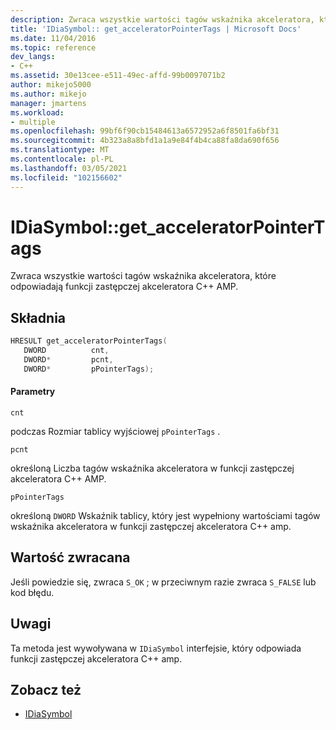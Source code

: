```yaml
---
description: Zwraca wszystkie wartości tagów wskaźnika akceleratora, które odpowiadają funkcji zastępczej akceleratora C++ AMP.
title: 'IDiaSymbol:: get_acceleratorPointerTags | Microsoft Docs'
ms.date: 11/04/2016
ms.topic: reference
dev_langs:
- C++
ms.assetid: 30e13cee-e511-49ec-affd-99b0097071b2
author: mikejo5000
ms.author: mikejo
manager: jmartens
ms.workload:
- multiple
ms.openlocfilehash: 99bf6f90cb15484613a6572952a6f8501fa6bf31
ms.sourcegitcommit: 4b323a8a8bfd1a1a9e84f4b4ca88fa8da690f656
ms.translationtype: MT
ms.contentlocale: pl-PL
ms.lasthandoff: 03/05/2021
ms.locfileid: "102156602"
---
```

# <a name="idiasymbolget_acceleratorpointertags"></a>IDiaSymbol::get_acceleratorPointerTags
Zwraca wszystkie wartości tagów wskaźnika akceleratora, które odpowiadają funkcji zastępczej akceleratora C++ AMP.

## <a name="syntax"></a>Składnia

```C++
HRESULT get_acceleratorPointerTags(
   DWORD          cnt,
   DWORD*         pcnt,
   DWORD*         pPointerTags);
```

#### <a name="parameters"></a>Parametry
 `cnt`

podczas Rozmiar tablicy wyjściowej `pPointerTags` .

 `pcnt`

określoną Liczba tagów wskaźnika akceleratora w funkcji zastępczej akceleratora C++ AMP.

 `pPointerTags`

określoną `DWORD` Wskaźnik tablicy, który jest wypełniony wartościami tagów wskaźnika akceleratora w funkcji zastępczej akceleratora C++ amp.

## <a name="return-value"></a>Wartość zwracana
 Jeśli powiedzie się, zwraca `S_OK` ; w przeciwnym razie zwraca `S_FALSE` lub kod błędu.

## <a name="remarks"></a>Uwagi
 Ta metoda jest wywoływana w `IDiaSymbol` interfejsie, który odpowiada funkcji zastępczej akceleratora C++ amp.

## <a name="see-also"></a>Zobacz też
- [IDiaSymbol](../../debugger/debug-interface-access/idiasymbol.md)
